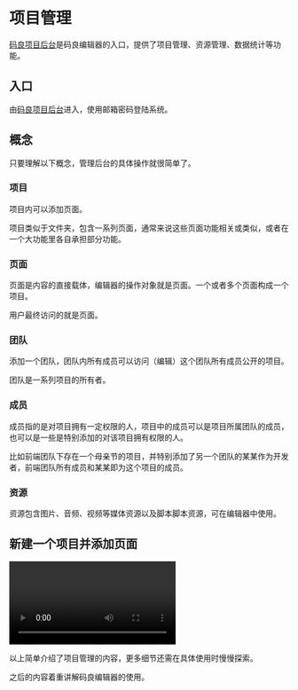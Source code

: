 # 项目管理

[码良项目后台](http://godspen.ymm56.com/admin/#/home)是码良编辑器的入口，提供了项目管理、资源管理、数据统计等功能。

## 入口

由[码良项目后台](http://godspen.ymm56.com/admin/#/home)进入，使用邮箱密码登陆系统。

## 概念

只要理解以下概念，管理后台的具体操作就很简单了。

### 项目

项目内可以添加页面。

项目类似于文件夹，包含一系列页面，通常来说这些页面功能相关或类似，或者在一个大功能里各自承担部分功能。

### 页面

页面是内容的直接载体，编辑器的操作对象就是页面。一个或者多个页面构成一个项目。

用户最终访问的就是页面。

### 团队

添加一个团队，团队内所有成员可以访问（编辑）这个团队所有成员公开的项目。

团队是一系列项目的所有者。

### 成员

成员指的是对项目拥有一定权限的人，项目中的成员可以是项目所属团队的成员，也可以是一些是特别添加的对该项目拥有权限的人。

比如前端团队下存在一个母亲节的项目，并特别添加了另一个团队的某某作为开发者，前端团队所有成员和某某即为这个项目的成员。

### 资源

资源包含图片、音频、视频等媒体资源以及脚本脚本资源，可在编辑器中使用。

## 新建一个项目并添加页面

<p>
  <video controls name="media" style="max-width: 100%">
    <source src="https://imagecdn.ymm56.com/ymmfile/explore-biz/ymm_1525854126908.mp4" type="video/mp4">
  </video>
</p>

以上简单介绍了项目管理的内容，更多细节还需在具体使用时慢慢探索。

之后的内容着重讲解码良编辑器的使用。